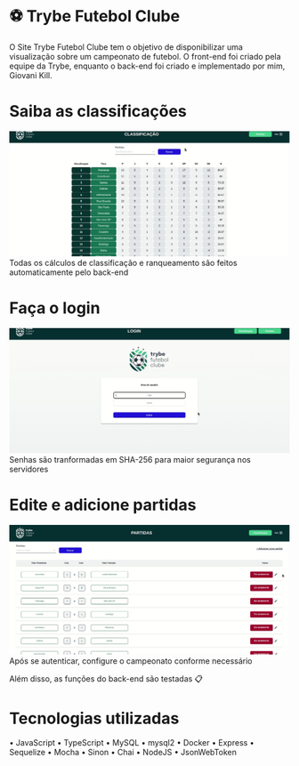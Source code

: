 # ⚽ Trybe Futebol Clube  
  O Site Trybe Futebol Clube tem o objetivo de disponibilizar uma visualização sobre um campeonato de futebol. O front-end foi criado pela equipe da Trybe, enquanto o back-end foi criado e implementado por mim, Giovani Kill.

# Saiba as classificações
![](https://github.com/GiovaniKill/Site-TFC-GiovaniKill/blob/main/homeTFC.gif)
  Todas os cálculos de classificação e ranqueamento são feitos automaticamente pelo back-end
  
# Faça o login
![](https://github.com/GiovaniKill/Site-TFC-GiovaniKill/blob/main/loginTFC.gif)
  Senhas são tranformadas em SHA-256 para maior segurança nos servidores
  
# Edite e adicione partidas
![](https://github.com/GiovaniKill/Site-TFC-GiovaniKill/blob/main/partidasTFC.gif)
  Após se autenticar, configure o campeonato conforme necessário
  
  Além disso, as funções do back-end são testadas 📋
  
# Tecnologias utilizadas

• JavaScript
• TypeScript
• MySQL
• mysql2
• Docker
• Express
• Sequelize
• Mocha
• Sinon
• Chai
• NodeJS
• JsonWebToken

